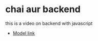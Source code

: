 # chai aur backend

this is a video on backend with javascript

- [Model link](https://app.eraser.io/workspace/YtPqZ1VogxGy1jzIDkzj?origin=share)
